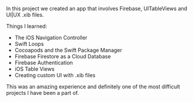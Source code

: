 In this project we created an app that involves Firebase, UITableViews and UI|UX .xib files.

Things I learned:
-	The iOS Navigation Controller
-	Swift Loops
-	Cocoapods and the Swift Package Manager
-	Firebase Firestore as a Cloud Database
-	Firebase Authentication
-	iOS Table Views
-	Creating custom UI with .xib files 

This was an amazing experience and definitely one of the most difficult projects I have been a part of. 
